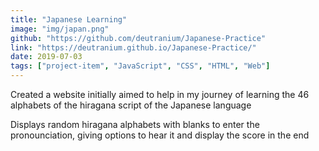 ```yaml
---
title: "Japanese Learning"
image: "img/japan.png"
github: "https://github.com/deutranium/Japanese-Practice"
link: "https://deutranium.github.io/Japanese-Practice/"
date: 2019-07-03
tags: ["project-item", "JavaScript", "CSS", "HTML", "Web"]
---
```

Created a website initially aimed to help in my journey of learning the 46 alphabets of the hiragana script of the Japanese language

Displays random hiragana alphabets with blanks to enter the pronounciation, giving options to hear it and display the score in the end
